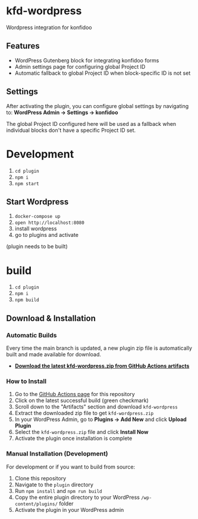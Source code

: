 # kfd-wordpress
Wordpress integration for konfidoo

## Features
- WordPress Gutenberg block for integrating konfidoo forms
- Admin settings page for configuring global Project ID
- Automatic fallback to global Project ID when block-specific ID is not set

## Settings
After activating the plugin, you can configure global settings by navigating to:
**WordPress Admin → Settings → konfidoo**

The global Project ID configured here will be used as a fallback when individual blocks don't have a specific Project ID set.

# Development
 1. `cd plugin`
 1. `npm i`
 1. `npm start`

## Start Wordpress 
 1. `docker-compose up`
 1. `open http://localhost:8080` 
 1. install wordpress
 1. go to plugins and activate

(plugin needs to be built)

# build
 1. `cd plugin`
 1. `npm i`
 1. `npm build`

## Download & Installation

### Automatic Builds
Every time the main branch is updated, a new plugin zip file is automatically built and made available for download.

- **[Download the latest kfd-wordpress.zip from GitHub Actions artifacts](https://github.com/konfidoo/kfd-wordpress/actions/workflows/build-plugin.yml?query=branch%3Amain)**

### How to Install
1. Go to the [GitHub Actions page](https://github.com/konfidoo/kfd-wordpress/actions/workflows/build-plugin.yml?query=branch%3Amain) for this repository
2. Click on the latest successful build (green checkmark)
3. Scroll down to the "Artifacts" section and download `kfd-wordpress`
4. Extract the downloaded zip file to get `kfd-wordpress.zip`
5. In your WordPress Admin, go to **Plugins → Add New** and click **Upload Plugin**
6. Select the `kfd-wordpress.zip` file and click **Install Now**
7. Activate the plugin once installation is complete

### Manual Installation (Development)
For development or if you want to build from source:
1. Clone this repository
2. Navigate to the `plugin` directory
3. Run `npm install` and `npm run build`
4. Copy the entire plugin directory to your WordPress `/wp-content/plugins/` folder
5. Activate the plugin in your WordPress admin